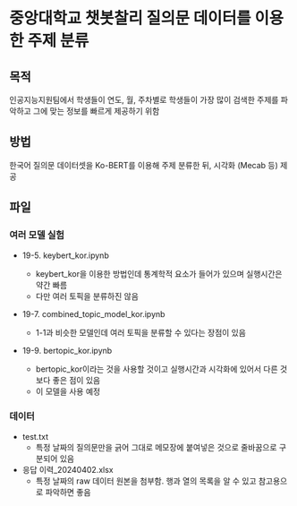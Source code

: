 # 중앙대학교 챗봇찰리 질의문 데이터를 이용한 주제 분류


## 목적
인공지능지원팀에서 학생들이 연도, 월, 주차별로 학생들이 가장 많이 검색한 주제를 파악하고 그에 맞는 정보를 빠르게 제공하기 위함

## 방법
한국어 질의문 데이터셋을 Ko-BERT를 이용해 주제 분류한 뒤, 시각화 (Mecab 등) 제공

## 파일
### 여러 모델 실험
+ 19-5. keybert_kor.ipynb
    + keybert_kor을 이용한 방법인데 통계학적 요소가 들어가 있으며 실행시간은 약간 빠름
    + 다만 여러 토픽을 분류하진 않음
 
    
+ 19-7. combined_topic_model_kor.ipynb
    + 1-1과 비슷한 모델인데 여러 토픽을 분류할 수 있다는 장점이 있음


+ 19-9. bertopic_kor.ipynb
    + bertopic_kor이라는 것을 사용할 것이고 실행시간과 시각화에 있어서 다른 것보다 좋은 점이 있음
    + 이 모델을 사용 예정


### 데이터
+ test.txt
    + 특정 날짜의 질의문만을 긁어 그대로 메모장에 붙여넣은 것으로 줄바꿈으로 구분되어 있음
+ 응답 이력_20240402.xlsx
    + 특정 날짜의 raw 데이터 원본을 첨부함. 행과 열의 목록을 알 수 있고 참고용으로 파악하면 좋음
